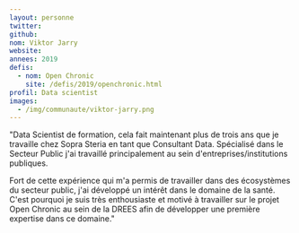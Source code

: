 ```yaml
---
layout: personne
twitter: 
github: 
nom: Viktor Jarry
website:
annees: 2019
defis: 
  - nom: Open Chronic
    site: /defis/2019/openchronic.html
profil: Data scientist
images:
  - /img/communaute/viktor-jarry.png
---
```


"Data Scientist de formation, cela fait maintenant plus de trois ans que je travaille chez Sopra Steria en tant que Consultant Data. Spécialisé dans le Secteur Public j'ai travaillé principalement au sein d'entreprises/institutions publiques.  

Fort de cette expérience qui m'a permis de travailler dans des écosystèmes du secteur public, j'ai développé un intérêt dans le domaine de la santé. C'est pourquoi je suis très enthousiaste et motivé à travailler sur le projet Open Chronic au sein de la DREES afin de développer une première expertise dans ce domaine."
